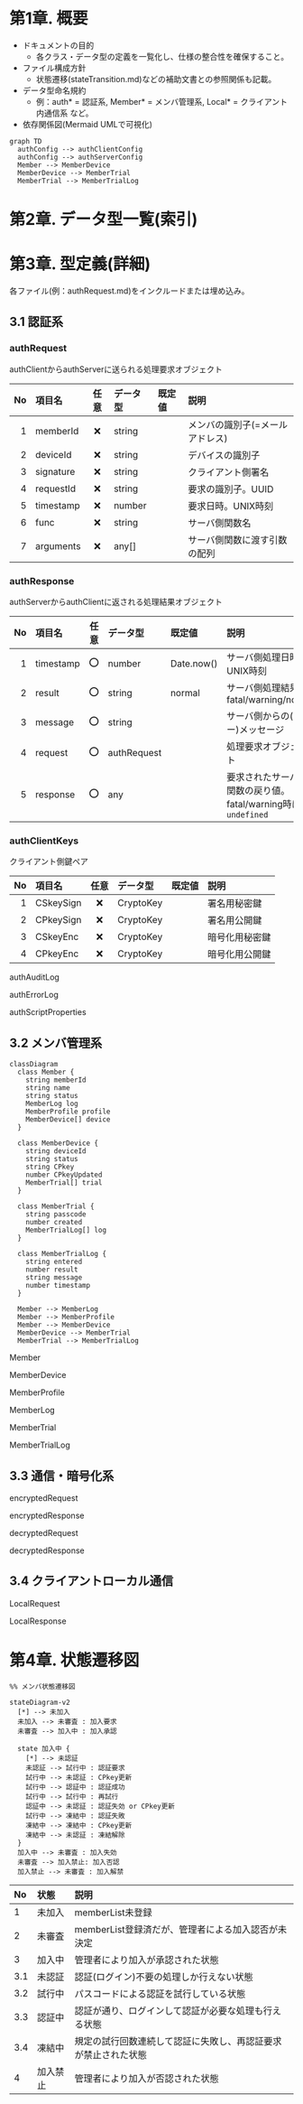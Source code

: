 <!--
備忘。ChatGPTから作成提案があったが、時間がかかるので凍結。以下は提案のプロトタイプ
-->

# 第1章. 概要

- ドキュメントの目的
	- 各クラス・データ型の定義を一覧化し、仕様の整合性を確保すること。
- ファイル構成方針
	- 状態遷移(stateTransition.md)などの補助文書との参照関係も記載。
- データ型命名規約
	- 例：auth* = 認証系, Member* = メンバ管理系, Local* = クライアント内通信系 など。
- 依存関係図(Mermaid UMLで可視化)

```mermaid
graph TD
  authConfig --> authClientConfig
  authConfig --> authServerConfig
  Member --> MemberDevice
  MemberDevice --> MemberTrial
  MemberTrial --> MemberTrialLog
```

# 第2章. データ型一覧(索引)

<!--
区分	データ型名	概要	出力ファイル
認証共通	authConfig
	認証系共通設定値	authConfig.js
認証クライアント	authClientConfig
	クライアント専用設定	authClientConfig.js
認証サーバ	authServerConfig
	サーバ専用設定	authServerConfig.js
メンバ管理	Member
	メンバの基本情報	Member.js
メンバ管理	MemberDevice
	デバイス情報	MemberDevice.js
メンバ管理	MemberTrial
	パスコード試行情報	MemberTrial.js
メンバ管理	MemberTrialLog
	試行履歴	MemberTrialLog.js
...	...	...	...

※ 実際のテーブルはtypedefオブジェクトから自動生成可能(章冒頭に生成スクリプト記載)
-->

# 第3章. 型定義(詳細)

各ファイル(例：authRequest.md)をインクルードまたは埋め込み。

## 3.1 認証系

### authRequest

<a name="authRequest"></a>

authClientからauthServerに送られる処理要求オブジェクト

| No | 項目名 | 任意 | データ型 | 既定値 | 説明 |
| --: | :-- | :--: | :-- | :-- | :-- |
| 1 | memberId | ❌ | string |  | メンバの識別子(=メールアドレス) |
| 2 | deviceId | ❌ | string |  | デバイスの識別子 |
| 3 | signature | ❌ | string |  | クライアント側署名 |
| 4 | requestId | ❌ | string |  | 要求の識別子。UUID |
| 5 | timestamp | ❌ | number |  | 要求日時。UNIX時刻 |
| 6 | func | ❌ | string |  | サーバ側関数名 |
| 7 | arguments | ❌ | any[] |  | サーバ側関数に渡す引数の配列 |

### authResponse

<a name="authResponse"></a>

authServerからauthClientに返される処理結果オブジェクト

| No | 項目名 | 任意 | データ型 | 既定値 | 説明 |
| --: | :-- | :--: | :-- | :-- | :-- |
| 1 | timestamp | ⭕ | number | Date.now() | サーバ側処理日時。UNIX時刻 |
| 2 | result | ⭕ | string | normal | サーバ側処理結果。fatal/warning/normal |
| 3 | message | ⭕ | string |  | サーバ側からの(エラー)メッセージ |
| 4 | request | ⭕ | authRequest |  | 処理要求オブジェクト |
| 5 | response | ⭕ | any |  | 要求されたサーバ側関数の戻り値。fatal/warning時は`undefined` |

### authClientKeys

<a name="authClientKeys"></a>

クライアント側鍵ペア

| No | 項目名 | 任意 | データ型 | 既定値 | 説明 |
| --: | :-- | :--: | :-- | :-- | :-- |
| 1 | CSkeySign | ❌ | CryptoKey |  | 署名用秘密鍵 |
| 2 | CPkeySign | ❌ | CryptoKey |  | 署名用公開鍵 |
| 3 | CSkeyEnc | ❌ | CryptoKey |  | 暗号化用秘密鍵 |
| 4 | CPkeyEnc | ❌ | CryptoKey |  | 暗号化用公開鍵 |

authAuditLog

authErrorLog

authScriptProperties

## 3.2 メンバ管理系

```mermaid
classDiagram
  class Member {
    string memberId
    string name
    string status
    MemberLog log
    MemberProfile profile
    MemberDevice[] device
  }

  class MemberDevice {
    string deviceId
    string status
    string CPkey
    number CPkeyUpdated
    MemberTrial[] trial
  }

  class MemberTrial {
    string passcode
    number created
    MemberTrialLog[] log
  }

  class MemberTrialLog {
    string entered
    number result
    string message
    number timestamp
  }

  Member --> MemberLog
  Member --> MemberProfile
  Member --> MemberDevice
  MemberDevice --> MemberTrial
  MemberTrial --> MemberTrialLog
```

Member

MemberDevice

MemberProfile

MemberLog

MemberTrial

MemberTrialLog

## 3.3 通信・暗号化系

encryptedRequest

encryptedResponse

decryptedRequest

decryptedResponse

## 3.4 クライアントローカル通信

LocalRequest

LocalResponse

# 第4章. 状態遷移図

```mermaid
%% メンバ状態遷移図

stateDiagram-v2
  [*] --> 未加入
  未加入 --> 未審査 : 加入要求
  未審査 --> 加入中 : 加入承認

  state 加入中 {
    [*] --> 未認証
    未認証 --> 試行中 : 認証要求
    試行中 --> 未認証 : CPkey更新
    試行中 --> 認証中 : 認証成功
    試行中 --> 試行中 : 再試行
    認証中 --> 未認証 : 認証失効 or CPkey更新
    試行中 --> 凍結中 : 認証失敗
    凍結中 --> 凍結中 : CPkey更新
    凍結中 --> 未認証 : 凍結解除
  }
  加入中 --> 未審査 : 加入失効
  未審査 --> 加入禁止: 加入否認
  加入禁止 --> 未審査 : 加入解禁
```

No | 状態 | 説明
:-- | :-- | :--
1 | 未加入 | memberList未登録
2 | 未審査 | memberList登録済だが、管理者による加入認否が未決定
3 | 加入中 | 管理者により加入が承認された状態
3.1 | 未認証 | 認証(ログイン)不要の処理しか行えない状態
3.2 | 試行中 | パスコードによる認証を試行している状態
3.3 | 認証中 | 認証が通り、ログインして認証が必要な処理も行える状態
3.4 | 凍結中 | 規定の試行回数連続して認証に失敗し、再認証要求が禁止された状態
4 | 加入禁止 | 管理者により加入が否認された状態

<!--
4.1 メンバ状態遷移(Member.status)

状態一覧：未加入 → 未審査 → 審査済 → 加入中 → 加入禁止

トリガーイベント：register(), approve(), deny(), expire()

対応クラス：Member, MemberLog

4.2 デバイス状態遷移(MemberDevice.status)

状態一覧：未認証 → 認証中 → 試行中 → 凍結中

トリガーイベント：loginRequest, loginSuccess, loginFailure, unfreezeLogin

# 第5章. 参照関係と依存構造

型間参照を一覧表で整理(自動抽出推奨)

呼び出し元	参照先	関係
Member	MemberProfile	JSON文字列で保持
Member	MemberDevice[]	デバイス配列
MemberDevice	MemberTrial[]	ログイン試行履歴
MemberTrial	MemberTrialLog[]	試行履歴(子配列)
authServerConfig	MemberTrial	最大保持数制御
第6章. 補足仕様

キー生成ポリシー

各種キー(SPkey, CPkey, CSkey)の生成・更新条件

時刻管理

UNIX時刻／ISO8601変換ルール

クライアント・サーバ時差許容(allowableTimeDifference)

セキュリティ制約

StackTraceの非出力ルール

RequestId重複拒否(authRequestLog)

第7章. 生成スクリプト仕様

typedef.js の仕様

入力: typedefオブジェクト

出力: <name>.md, <name>.js

引数例: node typedef.js -o:./docs/types

Markdown出力仕様

項目定義表の列構成と表記ルール

JSDoc出力仕様

@typedef / @prop の出力形式

既定値付きプロパティの書式

第8章. 変更履歴
日付	改訂	対応内容
2025-10-18	0.9	初版構成案
2025-10-19	1.0	MemberTrial/MemberTrialLog追加
2025-10-20	1.1	stateTransition分離

-->
